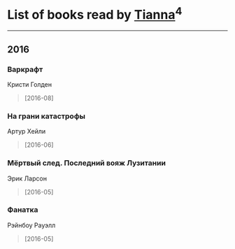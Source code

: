 # List of books read by [Tianna](https://plus.google.com/108107916628702171952)<sup>4</sup>
---

## 2016

### Варкрафт
Кристи Голден
> [2016-08] 


### На грани катастрофы
Артур Хейли
> [2016-06] 


### Мёртвый след. Последний вояж Лузитании
Эрик Ларсон
> [2016-05] 


### Фанатка
Рэйнбоу Рауэлл
> [2016-05] 



